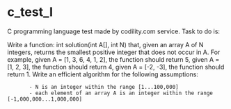 # c_test_I
C programming language test made by codility.com service. Task to do is:

Write a function:
                      int solution(int A[], int N)
   that, given an array A of N integers, returns the smallest positive integer that does not occur in A.
   For example, given A = [1, 3, 6, 4, 1, 2], the function should return 5,
                given A = [1, 2, 3], the function should return 4,
                given A = [-2, -3], the function should return 1.
   Write an efficient algorithm for the following assumptions:

           - N is an integer within the range [1...100,000]
           - each element of an array A is an integer within the range [-1,000,000...1,000,000]
